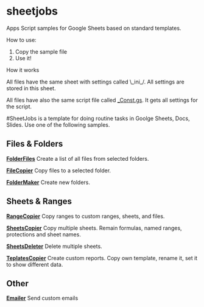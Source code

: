 # sheetjobs
Apps Script samples for Google Sheets based on standard templates.

How to use:
1. Copy the sample file
2. Use it!

How it works

All files have the same sheet with settings called \\\_ini_/. All settings are stored in this sheet. 

All files have also the same script file called [\_Const.gs](https://github.com/Max-Makhrov/sheetjobs/blob/master/const_.gs). It gets all settings for the script.

#SheetJobs is a template for doing routine tasks in Goolge Sheets, Docs, Slides. Use one of the following samples.

## Files & Folders
[**FolderFiles**](https://github.com/Max-Makhrov/sheetjobs/blob/master/FolderFiles.gs)
Create a list of all files from selected folders.

[**FileCopier**](https://github.com/Max-Makhrov/sheetjobs/blob/master/FileCopier.gs)
Copy files to a selected folder.

[**FolderMaker**](https://github.com/Max-Makhrov/sheetjobs/blob/master/FolderMaker.gs)
Create new folders.

## Sheets & Ranges

[**RangeCopier**](https://github.com/Max-Makhrov/sheetjobs/blob/master/RangeCopier.gs)
Copy ranges to custom ranges, sheets, and files.

[**SheetsCopier**](https://github.com/Max-Makhrov/sheetjobs/blob/master/SheetsCopier.gs)
Copy multiple sheets. Remain formulas, named ranges, protections and sheet names.

[**SheetsDeleter**](https://github.com/Max-Makhrov/sheetjobs/blob/master/SheetsDeleter.gs)
Delete multiple sheets.

[**TeplatesCopier**](https://github.com/Max-Makhrov/sheetjobs/blob/master/TemplatesCopier.gs)
Create custom reports. Copy own template, rename it, set it to show different data.

## Other
[**Emailer**](https://github.com/Max-Makhrov/sheetjobs/blob/master/Emailer.gs)
Send custom emails
